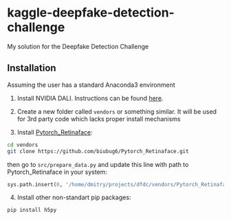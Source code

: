 # kaggle-deepfake-detection-challenge
My solution for the Deepfake Detection Challenge

## Installation
Assuming the user has a standard Anaconda3 environment
1. Install NVIDIA DALI. Instructions can be found [here](https://docs.nvidia.com/deeplearning/sdk/dali-developer-guide/docs/installation.html).

2. Create a new folder called `vendors` or something similar. It will be used for 3rd party code which lacks proper install mechanisms

3. Install [Pytorch_Retinaface](https://github.com/biubug6/Pytorch_Retinaface):
```bash
cd vendors
git clone https://github.com/biubug6/Pytorch_Retinaface.git
```
then go to `src/prepare_data.py` and update this line with path to Pytorch_Retinaface in your system:
```python
sys.path.insert(0, '/home/dmitry/projects/dfdc/vendors/Pytorch_Retinaface')
```

4. Install other non-standart pip packages:
```
pip install h5py
```
